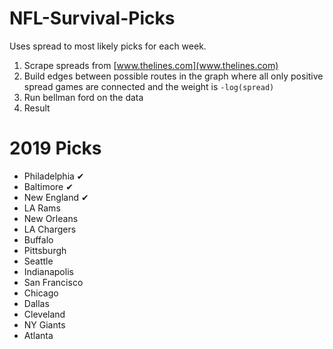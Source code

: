 # NFL-Survival-Picks
Uses spread to most likely picks for each week.

1. Scrape spreads from [www.thelines.com](www.thelines.com)
2. Build edges between possible routes in the graph where all only positive spread games are connected and the weight is `-log(spread)`
3. Run bellman ford on the data
4. Result 

# 2019 Picks

* Philadelphia  ✔
* Baltimore  ✔
* New England  ✔
* LA Rams
* New Orleans
* LA Chargers
* Buffalo
* Pittsburgh
* Seattle
* Indianapolis
* San Francisco
* Chicago
* Dallas
* Cleveland
* NY Giants
* Atlanta